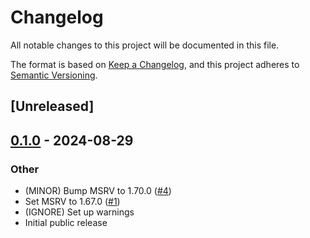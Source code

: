 # Changelog
All notable changes to this project will be documented in this file.

The format is based on [Keep a Changelog](https://keepachangelog.com/en/1.0.0/),
and this project adheres to [Semantic Versioning](https://semver.org/spec/v2.0.0.html).

## [Unreleased]

## [0.1.0](https://github.com/scouten/async-generic/releases/tag/tests-v0.1.0) - 2024-08-29

### Other
- (MINOR) Bump MSRV to 1.70.0 ([#4](https://github.com/scouten/async-generic/pull/4))
- Set MSRV to 1.67.0 ([#1](https://github.com/scouten/async-generic/pull/1))
- (IGNORE) Set up warnings
- Initial public release
